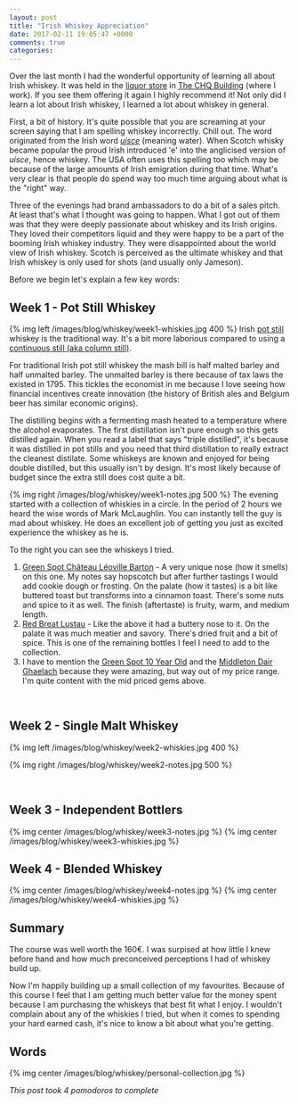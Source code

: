 ```yaml
---
layout: post
title: "Irish Whiskey Appreciation"
date: 2017-02-11 19:05:47 +0000
comments: true
categories:
---
```


Over the last month I had the wonderful opportunity of learning all about Irish whiskey. It was held in the
[liquor store][mitchell-and-son] in [The CHQ Building][the-chq] (where I work). If you see them offering it
again I highly recommend it! Not only did I learn a lot about Irish whiskey, I learned a lot about whiskey
in general.

[the-chq]: http://chq.ie/
[mitchell-and-son]: http://mitchellandson.com/

First, a bit of history. It's quite possible that you are screaming at your screen saying that I am spelling
whiskey incorrectly. Chill out. The word originated from the Irish word *[uisce][uisce]* (meaning water). When Scotch
whisky became popular the proud Irish introduced 'e' into the anglicised version of *uisce*, hence whiskey. The USA
often uses this spelling too which may be because of the large amounts of Irish emigration during that time. What's
very clear is that people do spend way too much time arguing about what is the "right" way.

[uisce]: https://en.wikipedia.org/wiki/Uisce_beatha

Three of the evenings had brand ambassadors to do a bit of a sales pitch. At least that's what I thought was going
to happen. What I got out of them was that they were deeply passionate about whiskey and its Irish origins. They
loved their competitors liquid and they were happy to be a part of the booming Irish whiskey industry. They were
disappointed about the world view of Irish whiskey. Scotch is perceived as the ultimate whiskey and that Irish whiskey
is only used for shots (and usually only Jameson).

Before we begin let's explain a few key words:

## Week 1 - Pot Still Whiskey

{% img left /images/blog/whiskey/week1-whiskies.jpg 400 %}
Irish [pot still][pot-still-wiki] whiskey is the traditional way. It's a bit more laborious compared to using a
[continuous still (aka column still)][column-still-wiki].

For traditional Irish pot still whiskey the mash bill is half malted barley and half unmalted barley. The unmalted
barley is there because of tax laws the existed in 1795. This tickles the economist in me because I love seeing how
financial incentives create innovation (the history of British ales and Belgium beer has similar economic origins).

The distilling begins with a fermenting mash heated to a temperature where the alcohol evaporates. The first
distillation isn't pure enough so this gets distilled again. When you read a label that says "triple distilled", it's
because it was distilled in pot stills and you need that third distillation to really extract the cleanest
distilate. Some whiskeys are known and enjoyed for being double distilled, but this usually isn't by design. It's
most likely because of budget since the extra still does cost quite a bit.

[pot-still-wiki]: https://en.wikipedia.org/wiki/Pot_still
[column-still-wiki]: https://en.wikipedia.org/wiki/Column_still

{% img right /images/blog/whiskey/week1-notes.jpg 500 %}
The evening started with a collection of whiskies in a circle. In the period of 2 hours we heard the wise words
of Mark McLaughlin. You can instantly tell the guy is mad about whiskey. He does an excellent job of getting you just
as excited experience the whiskey as he is.

To the right you can see the whiskeys I tried.

1. [Green Spot Château Léoville Barton][green-spot-barton] - A very unique nose (how it smells) on this one. My notes
   say hopscotch but after further tastings I would add cookie dough or frosting. On the palate (how it tastes) is a bit
   like buttered toast but transforms into a cinnamon toast. There's some nuts and spice to it as well. The finish
   (aftertaste) is fruity, warm, and medium length.
2. [Red Breat Lustau][red-breast-lustau] - Like the above it had a buttery nose to it. On the palate it was much meatier
   and savory. There's dried fruit and a bit of spice. This is one of the remaining bottles I feel I need to add to the
   collection.
3. I have to mention the [Green Spot 10 Year Old][green-spot-10yr] and the [Middleton Dair Ghaelach][middleton-dair]
   because they were amazing, but way out of my price range. I'm quite content with the mid priced gems above.

[green-spot-barton]: http://mitchellandson.com/spirits/spirits-category/whiskey/green-spot-chateau-leoville-barton.html
[red-breast-lustau]: http://mitchellandson.com/redbreast-sherry-finish-lustau-edition.html
[green-spot-10yr]: http://mitchellandson.com/spirits/spirits-category/green-yellow-spot/green-spot-whiskey-10-year-old.html
[middleton-dair]: http://mitchellandson.com/spirits/spirits-category/midleton-dair-ghaelach-irish-oak-tree-3.html

<br style="clear: both;" />

## Week 2 - Single Malt Whiskey

{% img left /images/blog/whiskey/week2-whiskies.jpg 400 %}

{% img right /images/blog/whiskey/week2-notes.jpg 500 %}

<br style="clear: both;" />

## Week 3 - Independent Bottlers

{% img center /images/blog/whiskey/week3-notes.jpg %}
{% img center /images/blog/whiskey/week3-whiskies.jpg %}

## Week 4 - Blended Whiskey

{% img center /images/blog/whiskey/week4-notes.jpg %}
{% img center /images/blog/whiskey/week4-whiskies.jpg %}

## Summary

The course was well worth the 160€. I was surpised at how little I knew before hand and how much preconceived
perceptions I had of whiskey build up.

Now I'm happily building up a small collection of my favourites. Because of this course I feel that I am getting
much better value for the money spent because I am purchasing the whiskeys that best fit what I enjoy. I wouldn't
complain about any of the whiskies I tried, but when it comes to spending your hard earned cash, it's nice to know
a bit about what you're getting.

## Words



{% img center /images/blog/whiskey/personal-collection.jpg %}


*This post took 4 pomodoros to complete*
